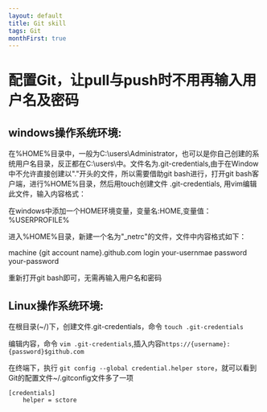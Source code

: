 ```yaml
---
layout: default
title: Git skill
tags: Git
monthFirst: true
---
```


# 配置Git，让pull与push时不用再输入用户名及密码

## windows操作系统环境:

在%HOME%目录中，一般为C:\users\Administrator，也可以是你自己创建的系统用户名目录，反正都在C:\users\中。文件名为.git-credentials,由于在Window中不允许直接创建以"."开头的文件，所以需要借助git bash进行，打开git bash客户端，进行%HOME%目录，然后用touch创建文件 .git-credentials, 用vim编辑此文件，输入内容格式：

在windows中添加一个HOME环境变量，变量名:HOME,变量值：%USERPROFILE%

进入%HOME%目录，新建一个名为"_netrc"的文件，文件中内容格式如下：


machine {git account name}.github.com
login your-usernmae
password your-password


重新打开git bash即可，无需再输入用户名和密码


## Linux操作系统环境:

在根目录(~/)下，创建文件.git-credentials，命令 `touch .git-credentials`

编辑内容，命令 `vim .git-credentials`,插入内容`https://{username}:{password}$github.com`

在终端下，执行 `git config --global credential.helper store`，就可以看到Git的配置文件~/.gitconfig文件多了一项

~~~
[credentials]
	helper = sctore
~~~


